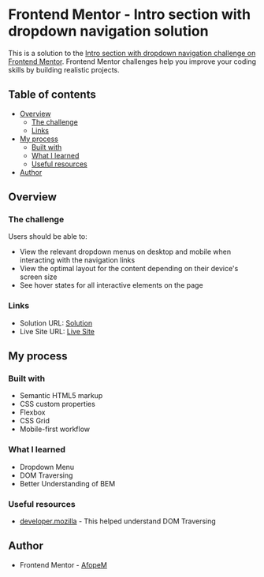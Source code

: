 # Frontend Mentor - Intro section with dropdown navigation solution

This is a solution to the [Intro section with dropdown navigation challenge on Frontend Mentor](https://www.frontendmentor.io/challenges/intro-section-with-dropdown-navigation-ryaPetHE5). Frontend Mentor challenges help you improve your coding skills by building realistic projects.

## Table of contents

- [Overview](#overview)
  - [The challenge](#the-challenge)
  - [Links](#links)
- [My process](#my-process)
  - [Built with](#built-with)
  - [What I learned](#what-i-learned)
  - [Useful resources](#useful-resources)
- [Author](#author)

## Overview

### The challenge

Users should be able to:

- View the relevant dropdown menus on desktop and mobile when interacting with the navigation links
- View the optimal layout for the content depending on their device's screen size
- See hover states for all interactive elements on the page

### Links

- Solution URL: [Solution](https://www.frontendmentor.io/solutions/dropdown-navigation-solution-z8s9III3ql)
- Live Site URL: [Live Site](https://afopem.github.io/Intro-Section-Dropdown-Navigation/)

## My process

### Built with

- Semantic HTML5 markup
- CSS custom properties
- Flexbox
- CSS Grid
- Mobile-first workflow

### What I learned

- Dropdown Menu
- DOM Traversing
- Better Understanding of BEM

### Useful resources

- [developer.mozilla](https://developer.mozilla.org/en-US/docs/Web/API/Document_Object_Model/Traversing_an_HTML_table_with_JavaScript_and_DOM_Interfaces) - This helped understand DOM Traversing

## Author

- Frontend Mentor - [AfopeM](https://www.frontendmentor.io/profile/yourusername)
